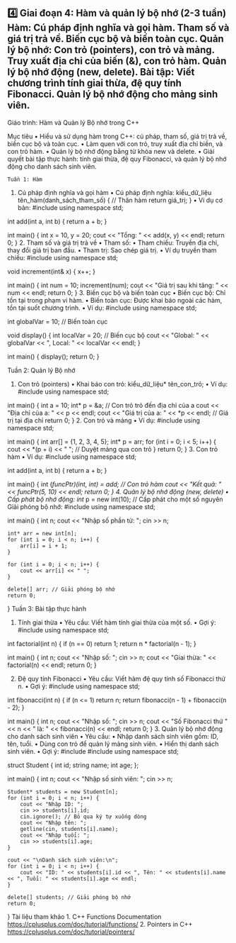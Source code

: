 4️⃣ Giai đoạn 4: Hàm và quản lý bộ nhớ (2-3 tuần)
Hàm:
Cú pháp định nghĩa và gọi hàm.
Tham số và giá trị trả về.
Biến cục bộ và biến toàn cục.
Quản lý bộ nhớ:
Con trỏ (pointers), con trỏ và mảng.
Truy xuất địa chỉ của biến (&), con trỏ hàm.
Quản lý bộ nhớ động (new, delete).
Bài tập:
Viết chương trình tính giai thừa, đệ quy tính Fibonacci.
Quản lý bộ nhớ động cho mảng sinh viên.
----------------
Giáo trình: Hàm và Quản lý Bộ nhớ trong C++

Mục tiêu
	•	Hiểu và sử dụng hàm trong C++: cú pháp, tham số, giá trị trả về, biến cục bộ và toàn cục.
	•	Làm quen với con trỏ, truy xuất địa chỉ biến, và con trỏ hàm.
	•	Quản lý bộ nhớ động bằng từ khóa new và delete.
	•	Giải quyết bài tập thực hành: tính giai thừa, đệ quy Fibonacci, và quản lý bộ nhớ động cho danh sách sinh viên.

    Tuần 1: Hàm

1. Cú pháp định nghĩa và gọi hàm
	•	Cú pháp định nghĩa:
    kiểu_dữ_liệu tên_hàm(danh_sách_tham_số) {
    // Thân hàm
    return giá_trị;
}
	•	Ví dụ cơ bản:
    #include <iostream>
using namespace std;

int add(int a, int b) {
    return a + b;
}

int main() {
    int x = 10, y = 20;
    cout << "Tổng: " << add(x, y) << endl;
    return 0;
}
2. Tham số và giá trị trả về
	•	Tham số:
	•	Tham chiếu: Truyền địa chỉ, thay đổi giá trị ban đầu.
	•	Tham trị: Sao chép giá trị.
	•	Ví dụ truyền tham chiếu:
    #include <iostream>
using namespace std;

void increment(int& x) {
    x++;
}

int main() {
    int num = 10;
    increment(num);
    cout << "Giá trị sau khi tăng: " << num << endl;
    return 0;
}
3. Biến cục bộ và biến toàn cục
	•	Biến cục bộ: Chỉ tồn tại trong phạm vi hàm.
	•	Biến toàn cục: Được khai báo ngoài các hàm, tồn tại suốt chương trình.
	•	Ví dụ:
    #include <iostream>
using namespace std;

int globalVar = 10; // Biến toàn cục

void display() {
    int localVar = 20; // Biến cục bộ
    cout << "Global: " << globalVar << ", Local: " << localVar << endl;
}

int main() {
    display();
    return 0;
}

Tuần 2: Quản lý Bộ nhớ

1. Con trỏ (pointers)
	•	Khai báo con trỏ:
    kiểu_dữ_liệu* tên_con_trỏ;
    •	Ví dụ:
    #include <iostream>
using namespace std;

int main() {
    int a = 10;
    int* p = &a; // Con trỏ trỏ đến địa chỉ của a
    cout << "Địa chỉ của a: " << p << endl;
    cout << "Giá trị của a: " << *p << endl; // Giá trị tại địa chỉ
    return 0;
}
2. Con trỏ và mảng
	•	Ví dụ:
    #include <iostream>
using namespace std;

int main() {
    int arr[] = {1, 2, 3, 4, 5};
    int* p = arr;
    for (int i = 0; i < 5; i++) {
        cout << *(p + i) << " "; // Duyệt mảng qua con trỏ
    }
    return 0;
}
3. Con trỏ hàm
	•	Ví dụ:
    #include <iostream>
using namespace std;

int add(int a, int b) {
    return a + b;
}

int main() {
    int (*funcPtr)(int, int) = add; // Con trỏ hàm
    cout << "Kết quả: " << funcPtr(5, 10) << endl;
    return 0;
}
4. Quản lý bộ nhớ động (new, delete)
	•	Cấp phát bộ nhớ động:
    int* p = new int(10); // Cấp phát cho một số nguyên
    	Giải phóng bộ nhớ:
        #include <iostream>
using namespace std;

int main() {
    int n;
    cout << "Nhập số phần tử: ";
    cin >> n;

    int* arr = new int[n];
    for (int i = 0; i < n; i++) {
        arr[i] = i + 1;
    }

    for (int i = 0; i < n; i++) {
        cout << arr[i] << " ";
    }

    delete[] arr; // Giải phóng bộ nhớ
    return 0;
}
Tuần 3: Bài tập thực hành

1. Tính giai thừa
	•	Yêu cầu: Viết hàm tính giai thừa của một số.
	•	Gợi ý:
    #include <iostream>
using namespace std;

int factorial(int n) {
    if (n == 0) return 1;
    return n * factorial(n - 1);
}

int main() {
    int n;
    cout << "Nhập số: ";
    cin >> n;
    cout << "Giai thừa: " << factorial(n) << endl;
    return 0;
}

2. Đệ quy tính Fibonacci
	•	Yêu cầu: Viết hàm đệ quy tính số Fibonacci thứ n.
	•	Gợi ý:
    #include <iostream>
using namespace std;

int fibonacci(int n) {
    if (n <= 1) return n;
    return fibonacci(n - 1) + fibonacci(n - 2);
}

int main() {
    int n;
    cout << "Nhập số: ";
    cin >> n;
    cout << "Số Fibonacci thứ " << n << " là: " << fibonacci(n) << endl;
    return 0;
}
3. Quản lý bộ nhớ động cho danh sách sinh viên
	•	Yêu cầu:
	•	Nhập danh sách sinh viên gồm: ID, tên, tuổi.
	•	Dùng con trỏ để quản lý mảng sinh viên.
	•	Hiển thị danh sách sinh viên.
	•	Gợi ý:
    #include <iostream>
#include <string>
using namespace std;

struct Student {
    int id;
    string name;
    int age;
};

int main() {
    int n;
    cout << "Nhập số sinh viên: ";
    cin >> n;

    Student* students = new Student[n];
    for (int i = 0; i < n; i++) {
        cout << "Nhập ID: ";
        cin >> students[i].id;
        cin.ignore(); // Bỏ qua ký tự xuống dòng
        cout << "Nhập tên: ";
        getline(cin, students[i].name);
        cout << "Nhập tuổi: ";
        cin >> students[i].age;
    }

    cout << "\nDanh sách sinh viên:\n";
    for (int i = 0; i < n; i++) {
        cout << "ID: " << students[i].id << ", Tên: " << students[i].name << ", Tuổi: " << students[i].age << endl;
    }

    delete[] students; // Giải phóng bộ nhớ
    return 0;
}
Tài liệu tham khảo
	1.	C++ Functions Documentation https://cplusplus.com/doc/tutorial/functions/
	2.	Pointers in C++ https://cplusplus.com/doc/tutorial/pointers/